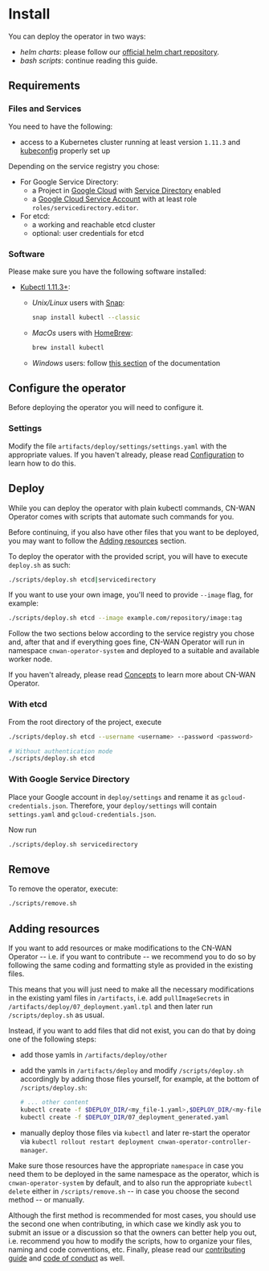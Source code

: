 # Install

You can deploy the operator in two ways:

* *helm charts*: please follow our [official helm chart repository](https://github.com/CloudNativeSDWAN/cnwan-helm-charts).
* *bash scripts*: continue reading this guide.

## Requirements

### Files and Services

You need to have the following:

* access to a Kubernetes cluster running at least version `1.11.3` and [kubeconfig](https://kubernetes.io/docs/tasks/access-application-cluster/configure-access-multiple-clusters/) properly set up

Depending on the service registry you chose:

* For Google Service Directory:
  * a Project in [Google Cloud](https://console.cloud.google.com/) with [Service Directory](https://cloud.google.com/service-directory) enabled
  * a [Google Cloud Service Account](https://cloud.google.com/iam/docs/service-accounts) with at least role `roles/servicedirectory.editor`.
* For etcd:
  * a working and reachable etcd cluster
  * optional: user credentials for etcd

### Software

Please make sure you have the following software installed:

* [Kubectl 1.11.3+](https://kubernetes.io/docs/tasks/tools/install-kubectl/):
  * *Unix/Linux* users with [Snap](https://snapcraft.io/docs/installing-snapd):

    ```bash
    snap install kubectl --classic
    ```

  * *MacOs* users with [HomeBrew](https://brew.sh/):

    ```bash
    brew install kubectl
    ```

  * *Windows* users: follow [this section](https://kubernetes.io/docs/tasks/tools/install-kubectl/#install-kubectl-on-windows) of the documentation

## Configure the operator

Before deploying the operator you will need to configure it.

### Settings

Modify the file `artifacts/deploy/settings/settings.yaml` with the appropriate values. If you haven't already, please read [Configuration](./configuration.md) to learn how to do this.

## Deploy

While you can deploy the operator with plain kubectl commands, CN-WAN Operator comes with scripts that automate such commands for you.

Before continuing, if you also have other files that you want to be deployed, you may want to follow the [Adding resources](#adding-resources) section.

To deploy the operator with the provided script, you will have to execute `deploy.sh` as such:

```bash
./scripts/deploy.sh etcd|servicedirectory
```

If you want to use your own image, you'll need to provide `--image` flag, for example:

```bash
./scripts/deploy.sh etcd --image example.com/repository/image:tag
```

Follow the two sections below according to the service registry you chose and, after that and if everything goes fine, CN-WAN Operator will run in namespace `cnwan-operator-system` and deployed to a suitable and available worker node.

If you haven't already, please read [Concepts](./concepts.md) to learn more about CN-WAN Operator.

### With etcd

From the root directory of the project, execute

```bash
./scripts/deploy.sh etcd --username <username> --password <password>

# Without authentication mode
./scripts/deploy.sh etcd
```

### With Google Service Directory

Place your Google account in `deploy/settings` and rename it as `gcloud-credentials.json`. Therefore, your `deploy/settings` will contain `settings.yaml` and `gcloud-credentials.json`.

Now run

```bash
./scripts/deploy.sh servicedirectory
```

## Remove

To remove the operator, execute:

```bash
./scripts/remove.sh
```

## Adding resources

If you want to add resources or make modifications to the CN-WAN Operator -- i.e. if you want to contribute -- we recommend you to do so by following the same coding and formatting style as provided in the existing files.

This means that you will just need to make all the necessary modifications in the existing yaml files in `/artifacts`, i.e. add `pullImageSecrets` in `/artifacts/deploy/07_deployment.yaml.tpl` and then later run `/scripts/deploy.sh` as usual.

Instead, if you want to add files that did not exist, you can do that by doing one of the following steps:

* add those yamls in `/artifacts/deploy/other`
* add the yamls in `/artifacts/deploy` and modify `/scripts/deploy.sh` accordingly by adding those files yourself, for example, at the bottom of `/scripts/deploy.sh`:

    ```bash
    # ... other content
    kubectl create -f $DEPLOY_DIR/<my_file-1.yaml>,$DEPLOY_DIR/<my-file-2.yaml>
    kubectl create -f $DEPLOY_DIR/07_deployment_generated.yaml
    ```

* manually deploy those files via `kubectl` and later re-start the operator via `kubectl rollout restart deployment cnwan-operator-controller-manager`.

Make sure those resources have the appropriate `namespace` in case you need them to be deployed in the same namespace as the operator, which is `cnwan-operator-system` by default, and to also run the appropriate `kubectl delete` either in `/scripts/remove.sh` -- in case you choose the second method -- or manually.

Although the first method is recommended for most cases, you should use the second one when contributing, in which case we kindly ask you to submit an issue or a discussion so that the owners can better help you out, i.e. recommend you how to modify the scripts, how to organize your files, naming and code conventions, etc. Finally, please read our [contributing guide](../README.md#contributing) and [code of conduct](../code-of-conduct.md) as well.
